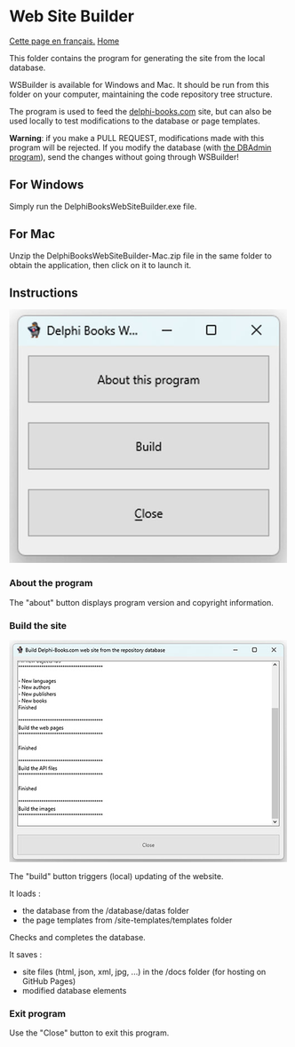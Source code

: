 # Web Site Builder

[Cette page en français.](LISEZMOI.md) [Home](../README.md)

This folder contains the program for generating the site from the local database.

WSBuilder is available for Windows and Mac. It should be run from this folder on your computer, maintaining the code repository tree structure.

The program is used to feed the [delphi-books.com](https://delphi-books.com) site, but can also be used locally to test modifications to the database or page templates.

**Warning**: if you make a PULL REQUEST, modifications made with this program will be rejected. If you modify the database (with [the DBAdmin program](../database)), send the changes without going through WSBuilder!

## For Windows

Simply run the DelphiBooksWebSiteBuilder.exe file.

## For Mac

Unzip the DelphiBooksWebSiteBuilder-Mac.zip file in the same folder to obtain the application, then click on it to launch it.

## Instructions

![WSBuilder main screen](images/main-screen.jpg)

### About the program

The "about" button displays program version and copyright information.

### Build the site

![WSBuilder build screen](images/builder-screen.jpg)

The "build" button triggers (local) updating of the website.

It loads :
- the database from the /database/datas folder
- the page templates from /site-templates/templates folder

Checks and completes the database.

It saves :
- site files (html, json, xml, jpg, ...) in the /docs folder (for hosting on GitHub Pages)
- modified database elements

### Exit program

Use the "Close" button to exit this program.
